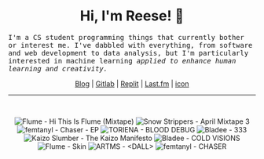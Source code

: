 <h1 align="center">Hi, I'm Reese! 👋</h1>

<p><samp>I'm a CS student programming things that currently bother or interest me. I've dabbled with everything, from software and web development to data analysis, but I'm particularly interested in machine learning <i>applied to enhance human learning and creativity.</i></p></samp>

<p align="center">
 <a href="https://renys.dev">Blog</a> | <a href="https://gitlab.com/renys">Gitlab</a> | <a href="https://replit.com/@renys">Replit</a> | <a href="https://last.fm/user/emperte">Last.fm</a> | <a href="https://picrew.me/en/image_maker/2243240">icon</a>
</p>

<hr class="dotted">
<br>
<!-- lastfm -->
<p align="center"><img src="https://lastfm.freetls.fastly.net/i/u/64s/9961f537b54645da30efd8f3d7346ec5.jpg" title="Flume - Hi This Is Flume (Mixtape)"> <img src="https://lastfm.freetls.fastly.net/i/u/64s/9c8bb08299345981df81968587e638e5.jpg" title="Snow Strippers - April Mixtape 3"> <img src="https://lastfm.freetls.fastly.net/i/u/64s/e0a00cdff3d9f0ba9fb437b0087a70f8.jpg" title="femtanyl - Chaser - EP"> <img src="https://lastfm.freetls.fastly.net/i/u/64s/79e83a30fce5bb93f8977fd0f1c86796.jpg" title="TORIENA - BLOOD DEBUG"> <img src="https://lastfm.freetls.fastly.net/i/u/64s/8e84b293125bdc88cdf308bc744fc6fd.jpg" title="Bladee - 333"> <img src="https://lastfm.freetls.fastly.net/i/u/64s/e52d840c39471c3ea0ef62ef1d2c0b28.jpg" title="Kaizo Slumber - The Kaizo Manifesto"> <img src="https://lastfm.freetls.fastly.net/i/u/64s/091ed7bca47d5c69795b3ccc9ca0d477.jpg" title="Bladee - COLD VISIONS"> <img src="https://lastfm.freetls.fastly.net/i/u/64s/814124126add3fc7a702ce55f616d5fe.jpg" title="Flume - Skin"> <img src="https://lastfm.freetls.fastly.net/i/u/64s/75e1ef87a42286d9337b603e60ec3c2b.jpg" title="ARTMS - <DALL>"> <img src="https://lastfm.freetls.fastly.net/i/u/64s/4e5ba7facc1697bd9d8bdd68ffcb35a8.jpg" title="femtanyl - CHASER"> </p>
